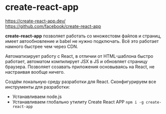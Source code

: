 # create-react-app
https://create-react-app.dev/<br />
https://github.com/facebook/create-react-app

**create-react-app** позволяет работать со множестовм файлов и страниц, имеет автообновление и babel не нужно подключать. Всё это работает намного быстрее чем через CDN.

Автоматизирует работу с React, в отличии от HTML-шаблона быстро работает, автоматом компилирует JSX в JS и обновляет страницу браузера. Позволяет созавать приложения основываясь на React, не настраивая вообще ничего.

Создём локальную среду разработки для React. Сконфигурируем все инструменты для разработки:

* Устанавливаем node.js
* Устанавливаем глобально утилиту Create React APP `npm i -g create-react-app`
